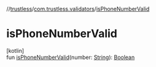 //[trustless](../../index.md)/[com.trustless.validators](index.md)/[isPhoneNumberValid](is-phone-number-valid.md)

# isPhoneNumberValid

[kotlin]\
fun [isPhoneNumberValid](is-phone-number-valid.md)(number: [String](https://kotlinlang.org/api/latest/jvm/stdlib/kotlin/-string/index.html)): [Boolean](https://kotlinlang.org/api/latest/jvm/stdlib/kotlin/-boolean/index.html)
